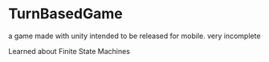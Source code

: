 # TurnBasedGame

a game made with unity intended to be released for mobile.
very incomplete

Learned about Finite State Machines
